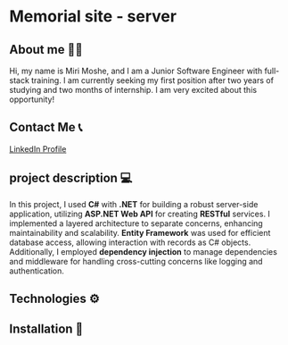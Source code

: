 # Memorial site - server

## About me 👩‍💻
Hi, my name is Miri Moshe, and I am a Junior Software Engineer with full-stack training. I am currently seeking my first position after two years of studying and two months of internship. I am very excited about this opportunity!


## Contact Me 📞
[LinkedIn Profile](https://www.linkedin.com/in/miri-moshe)

## project description 💻
In this project, I used **C#** with **.NET** for building a robust server-side application, utilizing **ASP.NET Web API** for creating **RESTful** services. I implemented a layered architecture to separate concerns, enhancing maintainability and scalability. **Entity Framework** was used for efficient database access, allowing interaction with records as C# objects. Additionally, I employed **dependency injection** to manage dependencies and middleware for handling cross-cutting concerns like logging and authentication.
## Technologies ⚙️

## Installation 🚀
